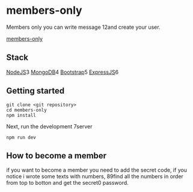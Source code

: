 # members-only

Members only you can write message 12and create your user. 

[members-only](https://your-members-only.fly.dev)

## Stack
[NodeJS](https://nodejs.org/en)3
[MongoDB](https://www.mongodb.com/es)4
[Bootstrap](https://getbootstrap.com/)5
[ExpressJS](https://expressjs.com/)6

## Getting started
```
git clone <git repository>
cd members-only
npm install
```

Next, run the development 7server
```
npm run dev
```

## How to become a member
if you want to become a member you need to add the secret code,
if you notice i wrote some texts with numbers, 89find all the numbers
in order from top to botton and get the secret0 password.


